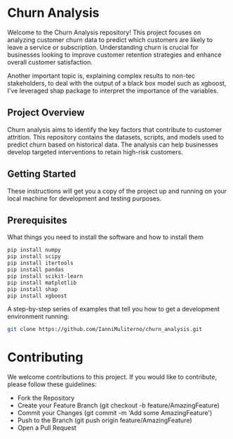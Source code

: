 # Churn Analysis
Welcome to the Churn Analysis repository! This project focuses on analyzing customer churn data to predict which customers are likely to leave a service or subscription. Understanding churn is crucial for businesses looking to improve customer retention strategies and enhance overall customer satisfaction. 

Another important topic is, explaining complex results to non-tec stakeholders, to deal with the output of a black box model such as xgboost, I've leveraged shap package to interpret the importance of the variables.

## Project Overview
Churn analysis aims to identify the key factors that contribute to customer attrition. This repository contains the datasets, scripts, and models used to predict churn based on historical data. The analysis can help businesses develop targeted interventions to retain high-risk customers.

## Getting Started
These instructions will get you a copy of the project up and running on your local machine for development and testing purposes.

## Prerequisites
What things you need to install the software and how to install them

```bash
pip install numpy
pip install scipy
pip install itertools
pip install pandas
pip install scikit-learn
pip install matplotlib
pip install shap
pip install xgboost
```
A step-by-step series of examples that tell you how to get a development environment running:

```bash
git clone https://github.com/IanniMuliterno/churn_analysis.git
```

# Contributing
We welcome contributions to this project. If you would like to contribute, please follow these guidelines:

- Fork the Repository
- Create your Feature Branch (git checkout -b feature/AmazingFeature)
- Commit your Changes (git commit -m 'Add some AmazingFeature')
- Push to the Branch (git push origin feature/AmazingFeature)
- Open a Pull Request
